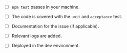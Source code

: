 - [ ] `npm test` passes in your machine.
- [ ] The code is covered with the `unit` and `acceptance` test.

- [ ] Documentation for the issue (if applicable).
- [ ] Relevant logs are added.

- [ ] Deployed in the dev environment.
